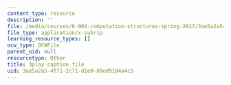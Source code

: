 ```yaml
---
content_type: resource
description: ''
file: /media/courses/6-004-computation-structures-spring-2017/3ae5a2a54f712c71d1e089ed9104a4c3_56QUjMD3xoI.srt
file_type: application/x-subrip
learning_resource_types: []
ocw_type: OCWFile
parent_uid: null
resourcetype: Other
title: 3play caption file
uid: 3ae5a2a5-4f71-2c71-d1e0-89ed9104a4c3
---
```


